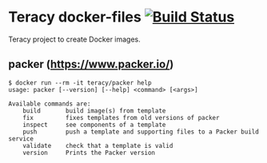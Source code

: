 # Teracy docker-files [![Build Status](https://travis-ci.org/teracyhq/docker-files.svg?branch=master)](https://travis-ci.org/teracyhq/docker-files)

Teracy project to create Docker images.

## packer (https://www.packer.io/)

```
$ docker run --rm -it teracy/packer help
usage: packer [--version] [--help] <command> [<args>]

Available commands are:
    build       build image(s) from template
    fix         fixes templates from old versions of packer
    inspect     see components of a template
    push        push a template and supporting files to a Packer build service
    validate    check that a template is valid
    version     Prints the Packer version
```

